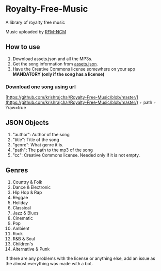 # Royalty-Free-Music
A library of royalty free music

Music uploaded by [RFM-NCM](https://www.youtube.com/@RFM_NCM)

## How to use
1. Download assets.json and all the MP3s.
2. Get the song information from [assets.json](assets.json).
3. Have the Creative Commons license somewhere on your app **MANDATORY (only if the song has a license)**
### Download one song using url
[https://github.com/krishrajchal/Royalty-Free-Music/blob/master/](https://github.com/krishrajchal/Royalty-Free-Music/blob/master/) + path + ?raw=true

## JSON Objects
1. "author": Author of the song
2. "title": Title of the song
3. "genre": What genre it is.
4. "path": The path to the mp3 of the song
5. "cc": Creative Commons license. Needed only if it is not empty.

## Genres
1. Country & Folk
2. Dance & Electronic
3. Hip Hop & Rap
4. Reggae
5. Holiday
6. Classical
7. Jazz & Blues
8. Cinematic
9. Pop
10. Ambient
11. Rock
12. R&B & Soul
13. Children's
14. Alternative & Punk

If there are any problems with the license or anything else, add an issue as the almost everything was made with a bot.
